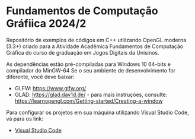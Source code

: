 # Fundamentos de Computação Gráfiica 2024/2

Repositório de exemplos de códigos em C++ utilizando OpenGL moderna (3.3+) criado para a Atividade Acadêmica Fundamentos de Computação Gráfica do curso de graduação em Jogos Digitais da Unisinos.

As dependências estão pré-compiladas para Windows 10 64-bits e compilador do MinGW-64
Se o seu ambiente de desenvolvimento for diferente, você deve baixar:

- GLFW: https://www.glfw.org/
- GLAD: https://glad.dav1d.de/ - para mais instruções, consulte: https://learnopengl.com/Getting-started/Creating-a-window

Para configurar os projetos em sua máquina utilizando Visual Studio Code, vá para os link:

- [Visual Studio Code](VSCode-SETUP.md)
